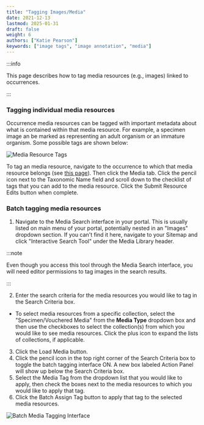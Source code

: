 ```yaml
---
title: "Tagging Images/Media"
date: 2021-12-13
lastmod: 2025-01-31
draft: false
weight: 6
authors: ["Katie Pearson"]
keywords: ["image tags", "image annotation", "media"]
---
```


:::info

This page describes how to tag media resources (e.g., images) linked to occurrences.

:::

### Tagging individual media resources

Occurrence media resources can be tagged with important metadata about what is contained within that media resource. For example, a specimen image an be marked as representing an adult organism or an immature organism. Some possible tags are shown below:

![Media Resource Tags](/img/imagetags.PNG)

To tag an media resource, navigate to the occurrence to which that media resource belongs (see [this page](/docs/Editor_Guide/Editing_Searching_Records)). Then click the Media tab. Click the pencil icon next to the Taxonomic Name field and scroll down to the checklist of tags that you can add to the media resource. Click the Submit Resource Edits button when complete.

### Batch tagging media resources

1. Navigate to the Media Search interface in your portal. This is usually listed on main menu of your portal, potentially nested in an "Images" dropdown section. If you can't find it here, navigate to your Sitemap and click "Interactive Search Tool" under the Media Library header.

:::note

Even though you access this tool through the Media Search interface, you will need editor permissions to tag images in the search results.

:::

2. Enter the search criteria for the media resources you would like to tag in the Search Criteria box.

- To select media resources from a specific collection, select the "Specimen/Vouchered Media" from the **Media Type** dropdown box and then use the checkboxes to select the collection(s) from which you would like to see media resources. Click the plus icon to expand the lists of collections, if applicable.

3. Click the Load Media button.
4. Click the pencil icon in the top right corner of the Search Criteria box to toggle the batch tagging interface ON. A new box labeled Action Panel will show up below the Search Criteria box.
5. Select the Media Tag from the dropdown list that you would like to apply, then check the boxes next to the media resources to which you would like to apply that tag.
6. Click the Batch Assign Tag button to apply that tag to the selected media resources.

![Batch Media Tagging Interface](/img/batchtag.PNG)

